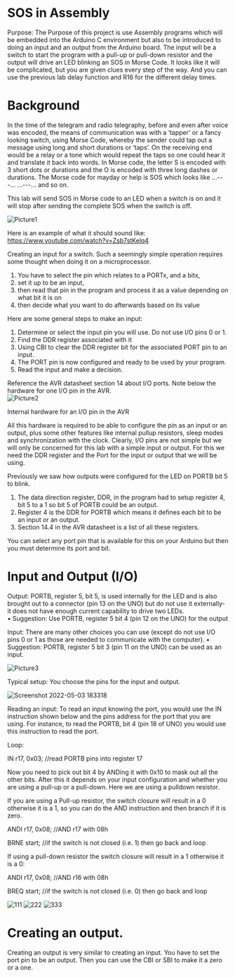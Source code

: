 # SOS in Assembly

Purpose:	The Purpose of this project is use Assembly programs which will be embedded into the Arduino C environment but also to be introduced to doing an input and an output from the Arduino board.  The input will be a switch to start the program with a pull-up or pull-down resistor and the output will drive an LED blinking an SOS in Morse Code.  It looks like it will be complicated, but you are given clues every step of the way. And you can use the previous lab delay function and R16 for the different delay times.

# Background
In the time of the telegram and radio telegraphy, before and even after voice was encoded, the means of communication was with a ‘tapper’ or a fancy looking switch, using Morse Code, whereby the sender could tap out a message using long and short durations or ‘taps’.   On the receiving end would be a relay or a tone which would repeat the taps so one could hear it and translate it back into words.  In Morse code, the letter S is encoded with 3 short dots or durations and the O is encoded with three long dashes or durations.  The Morse code for mayday or help is SOS which looks like …---…  …---… and so on.  

This lab will send SOS in Morse code to an LED when a switch is on and it will stop after sending the complete SOS when the switch is off.

![Picture1](https://user-images.githubusercontent.com/102126445/166611452-61959e7d-7a2e-40f6-9344-d6f30e59cfe7.png)

Here is an example of what it should sound like:
https://www.youtube.com/watch?v=Zsb7stKelq4

Creating an input for a switch.
Such a seemingly simple operation requires some thought when doing it on a microprocessor.  
1.	You have to select the pin which relates to a PORTx, and a bitx, 
2.	set it up to be an input, 
3.	then read that pin in the program and process it as a value depending on what bit it is on 
4.	then decide what you want to do afterwards based on its value

Here are some general steps to make an input:
1.	Determine or select the input pin you will use.   Do not use I/O pins 0 or 1.
2.	Find the DDR register associated with it
3.	Using CBI to clear the DDR register bit for the associated PORT pin to an input.
4.	The PORT pin is now configured and ready to be used by your program.
5.	Read the input and make a decision.

Reference the AVR datasheet section 14 about I/O ports.  Note below the hardware for one I/O pin in the AVR.  
![Picture2](https://user-images.githubusercontent.com/102126445/166611756-21192677-3de8-44b6-bbd2-0382e94cf992.png)

Internal hardware for an I/O pin in the AVR

All this hardware is required to be able to configure the pin as an input or an output, plus some other features like internal pullup resistors, sleep modes and synchronization with the clock.  Clearly, I/O pins are not simple but we will only be concerned for this lab with a simple input or output. For this we need the DDR register and the Port for the input or output that we will be using.

Previously we saw how outputs were configured for the LED on PORTB bit 5 to blink.  
1.	The data direction register, DDR, in the program had to setup register 4, bit 5 to a 1 so bit 5 of PORTB could be an output.  
2.	Register 4 is the DDR for PORTB which means it defines each bit to be an input or an output.  
3.	Section 14.4 in the AVR datasheet is a list of all these registers.

You can select any port pin that is available for this on your Arduino but then you must determine its port and bit.  

# Input and Output (I/O)
Output:
PORTB, register 5, bit 5, is used internally for the LED and is also brought out to a connector (pin 13 on the UNO) but do not use it externally-it does not have enough current capability to drive two LEDs.  
•	Suggestion: Use PORTB, register 5 bit 4 (pin 12 on the UNO) for the output

Input:
There are many other choices you can use (except do not use I/O pins 0 or 1 as those are needed to communicate with the computer).
•	Suggestion: PORTB, register 5 bit 3 (pin 11 on the UNO) can be used as an input.

![Picture3](https://user-images.githubusercontent.com/102126445/166611875-3ced6d4c-71ec-4656-a313-7e534eb0b007.png)

Typical setup: You choose the pins for the input and output.

![Screenshot 2022-05-03 183318](https://user-images.githubusercontent.com/102126445/166612255-bc4fb495-f873-4c83-946d-2dd4d4bfa497.png)

Reading an input:
To read an input knowing the port, you would use the IN instruction shown below and the pins address for the port that you are using.  For instance, to read the PORTB, bit 4 (pin 18 of UNO) you would use this instruction to read the port.

Loop:

IN r17, 0x03;    //read PORTB pins into register 17		

Now you need to pick out bit 4 by ANDing it with 0x10 to mask out all the other bits.  After this it depends on your input configuration and whether you are using a pull-up or a pull-down.  Here we are using a pulldown resistor.

If you are using a Pull-up resistor, the switch closure will result in a 0 otherwise it is a 1, so you can do the AND instruction and then branch if it is zero.

ANDI    r17, 0x08;     //AND r17 with 08h

BRNE   start;     //if the switch is not closed (i.e. 1) then go back and loop

If using a pull-down resistor the switch closure will result in a 1 otherwise it is a 0:

ANDI    r17, 0x08;     //AND r16 with 08h

BREQ   start;     //if the switch is not closed (i.e. 0) then go back and loop

![111](https://user-images.githubusercontent.com/102126445/170409460-ddb7ceb9-c406-48a1-baf9-7a44fd436dfc.png)
![222](https://user-images.githubusercontent.com/102126445/170409462-38daa07d-05ba-40de-8558-eff2ba177da0.png)
![333](https://user-images.githubusercontent.com/102126445/170409464-c54bde33-1e0b-4e1e-a812-5b5ab819f61a.png)

# Creating an output.
Creating an output is very similar to creating an input.  You have to set the port pin to be an output.  Then you can use the CBI or SBI to make it a zero or a one.

